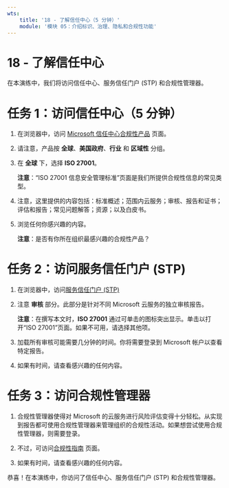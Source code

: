 ```yaml
---
wts:
    title: '18 - 了解信任中心（5 分钟）'
    module: '模块 05：介绍标识、治理、隐私和合规性功能'
---
```

# 18 - 了解信任中心

在本演练中，我们将访问信任中心、服务信任门户 (STP) 和合规性管理器。

# 任务 1：访问信任中心（5 分钟）

1. 在浏览器中，访问 [Microsoft 信任中心合规性产品](https://docs.microsoft.com/zh-cn/microsoft-365/compliance/offering-home) 页面。

2. 请注意，产品按 **全球**、**美国政府**、**行业** 和 **区域性** 分组。

3. 在 **全球** 下，选择 **ISO 27001**。 

    **注意**：“ISO 27001 信息安全管理标准”页面是我们所提供合规性信息的常见类型。

4. 注意，这里提供的内容包括：标准概述；范围内云服务；审核、报告和证书；评估和报告；常见问题解答；资源；以及白皮书。 

5. 浏览任何你感兴趣的内容。

    **注意**：是否有你所在组织最感兴趣的合规性产品？

# 任务 2：访问服务信任门户 (STP)

1. 在浏览器中，访问[服务信任门户 (STP)](https://servicetrust.microsoft.com)

2. 注意 **审核** 部分。此部分是针对不同 Microsoft 云服务的独立审核报告。

    **注意**：在撰写本文时，**ISO 27001** 通过可单击的图标突出显示。单击以打开“ISO 27001”页面。如果不可用，请选择其他项。 

3. 加载所有审核可能需要几分钟的时间。你将需要登录到 Microsoft 帐户以查看特定报告。

4. 如果有时间，请查看感兴趣的任何内容。 

# 任务 3：访问合规性管理器

1. 合规性管理器使得对 Microsoft 的云服务进行风险评估变得十分轻松。从实现到报告都可使用合规性管理器来管理组织的合规性活动。如果想尝试使用合规性管理器，则需要登录。

2. 不过，可访问[合规性指南](https://servicetrust.microsoft.com/Documents/TrustDocuments) 页面。 

3. 如果有时间，请查看感兴趣的任何内容。 

恭喜！在本演练中，你访问了信任中心、服务信任门户 (STP) 和合规性管理器。
